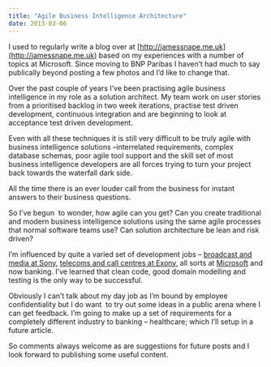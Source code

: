 ```yaml
---
title: "Agile Business Intelligence Architecture"
date: 2013-03-06
---
```


I used to regularly write a blog over at [http://jamessnape.me.uk](http://jamessnape.me.uk) based on my experiences with a number of topics at Microsoft. Since moving to BNP Paribas I haven’t had much to say publically beyond posting a few photos and I’d like to change that.

Over the past couple of years I’ve been practising agile business intelligence in my role as a solution architect. My team work on user stories from a prioritised backlog in two week iterations, practise test driven development, continuous integration and are beginning to look at acceptance test driven development.

Even with all these techniques it is still very difficult to be truly agile with business intelligence solutions –interrelated requirements, complex database schemas, poor agile tool support and the skill set of most business intelligence developers are all forces trying to turn your project back towards the waterfall dark side.

All the time there is an ever louder call from the business for instant answers to their business questions.

So I’ve begun  to wonder, how agile can you get? Can you create traditional and modern business intelligence solutions using the same agile processes that normal software teams use? Can solution architecture be lean and risk driven?

I’m influenced by quite a varied set of development jobs – [broadcast and media at Sony](http://www.sony.co.uk/pro/hub/home), [telecoms and call centres at Exony](http://www.exony.com/), all sorts at [Microsoft](http://www.microsoft.com/microsoftservices/en/uk/home.aspx) and now banking. I’ve learned that clean code, good domain modelling and testing is the only way to be successful.

Obviously I can’t talk about my day job as I’m bound by employee confidentiality but I do want  to try out some ideas in a public arena where I can get feedback. I’m going to make up a set of requirements for a completely different industry to banking – healthcare; which I’ll setup in a future article.

So comments always welcome as are suggestions for future posts and I look forward to publishing some useful content.
